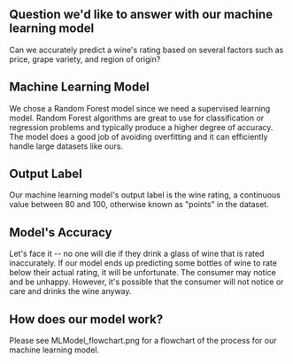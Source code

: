## Question we'd like to answer with our machine learning model
Can we accurately predict a wine's rating based on several factors such as price, grape variety, and region of origin?

## Machine Learning Model
We chose a Random Forest model since we need a supervised learning model. Random Forest algorithms are great to use for classification or regression problems and typically produce a higher degree of accuracy. The model does a good job of avoiding overfitting and it can efficiently handle large datasets like ours.

## Output Label
Our machine learning model's output label is the wine rating, a continuous value between 80 and 100, otherwise known as "points" in the dataset. 

## Model's Accuracy
Let's face it -- no one will die if they drink a glass of wine that is rated inaccurately. If our model ends up predicting some bottles of wine to rate below their actual rating, it will be unfortunate. The consumer may notice and be unhappy. However, it's possible that the consumer will not notice or care and drinks the wine anyway. 

## How does our model work?
Please see MLModel_flowchart.png for a flowchart of the process for our machine learning model.